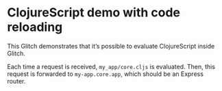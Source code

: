 ClojureScript demo with code reloading
======================================

This Glitch demonstrates that it’s possible to evaluate ClojureScript inside Glitch.

Each time a request is received, `my_app/core.cljs` is evaluated.
Then, this request is forwarded to `my-app.core.app`, which should be an Express router.